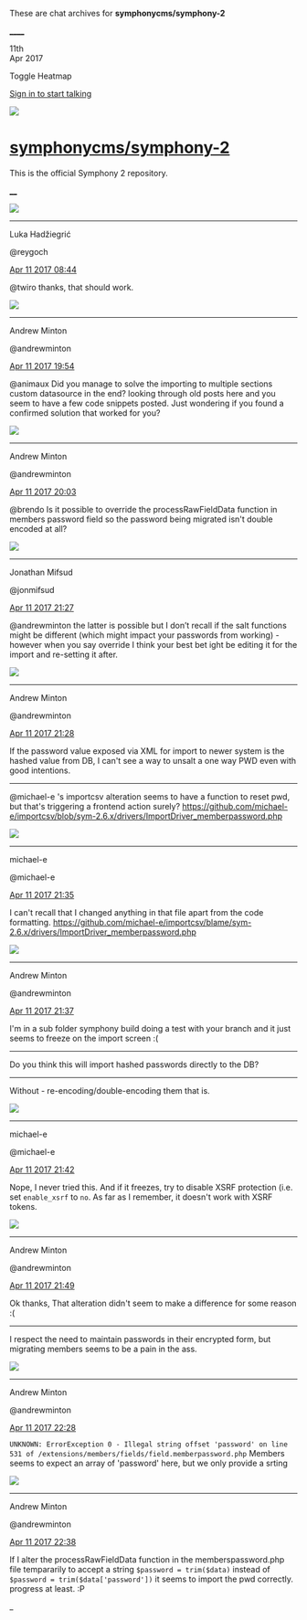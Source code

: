 These are chat archives for **symphonycms/symphony-2**

[__](/symphonycms/symphony-2/archives/2017/04/12)[__](/symphonycms/symphony-2/archives/2017/04/10)

11th  
Apr 2017

Toggle Heatmap

[Sign in to start talking](/login?action=login&button=archive-login)

![](https://avatars-02.gitter.im/group/iv/3/57542c45c43b8c601977197e?s=48)

#  [symphonycms/symphony-2](/symphonycms/symphony-2)

This is the official Symphony 2 repository.

[ __](/orgs/symphonycms/rooms "More symphonycms rooms")

![](https://avatars2.githubusercontent.com/u/8524934?v=4&s=30)

____

Luka Hadžiegrić

@reygoch

[Apr 11 2017
08:44](https://gitter.im/symphonycms/symphony-2?at=58ec977168bee3091f2f30be)

@twiro thanks, that should work.

![](https://avatars2.githubusercontent.com/u/707189?v=4&s=30)

____

Andrew Minton

@andrewminton

[Apr 11 2017
19:54](https://gitter.im/symphonycms/symphony-2?at=58ed3463ad849bcf4274b384)

@animaux Did you manage to solve the importing to multiple sections custom
datasource in the end? looking through old posts here and you seem to have a
few code snippets posted. Just wondering if you found a confirmed solution
that worked for you?

![](https://avatars2.githubusercontent.com/u/707189?v=4&s=30)

____

Andrew Minton

@andrewminton

[Apr 11 2017
20:03](https://gitter.im/symphonycms/symphony-2?at=58ed367ba0e4856242f53ef2)

@brendo Is it possible to override the processRawFieldData function in members
password field so the password being migrated isn't double encoded at all?

![](https://avatars1.githubusercontent.com/u/859775?v=4&s=30)

____

Jonathan Mifsud

@jonmifsud

[Apr 11 2017
21:27](https://gitter.im/symphonycms/symphony-2?at=58ed4a2808c00c092a6fc911)

@andrewminton the latter is possible but I don’t recall if the salt functions
might be different (which might impact your passwords from working) - however
when you say override I think your best bet ight be editing it for the import
and re-setting it after.

![](https://avatars2.githubusercontent.com/u/707189?v=4&s=30)

____

Andrew Minton

@andrewminton

[Apr 11 2017
21:28](https://gitter.im/symphonycms/symphony-2?at=58ed4a7608c00c092a6fcad5)

If the password value exposed via XML for import to newer system is the hashed
value from DB, I can't see a way to unsalt a one way PWD even with good
intentions.

____

@michael-e 's importcsv alteration seems to have a function to reset pwd, but
that's triggering a frontend action surely?
<https://github.com/michael-e/importcsv/blob/sym-2.6.x/drivers/ImportDriver_memberpassword.php>

![](https://avatars2.githubusercontent.com/u/40072?v=4&s=30)

____

michael-e

@michael-e

[Apr 11 2017
21:35](https://gitter.im/symphonycms/symphony-2?at=58ed4c0ead849bcf4275247c)

I can't recall that I changed anything in that file apart from the code
formatting.
<https://github.com/michael-e/importcsv/blame/sym-2.6.x/drivers/ImportDriver_memberpassword.php>

![](https://avatars2.githubusercontent.com/u/707189?v=4&s=30)

____

Andrew Minton

@andrewminton

[Apr 11 2017
21:37](https://gitter.im/symphonycms/symphony-2?at=58ed4cb54cb8d091737ff037)

I'm in a sub folder symphony build doing a test with your branch and it just
seems to freeze on the import screen :(

____

Do you think this will import hashed passwords directly to the DB?

____

Without - re-encoding/double-encoding them that is.

![](https://avatars2.githubusercontent.com/u/40072?v=4&s=30)

____

michael-e

@michael-e

[Apr 11 2017
21:42](https://gitter.im/symphonycms/symphony-2?at=58ed4dde68bee3091f329b0d)

Nope, I never tried this. And if it freezes, try to disable XSRF protection
(i.e. set `enable_xsrf` to `no`. As far as I remember, it doesn't work with
XSRF tokens.

![](https://avatars2.githubusercontent.com/u/707189?v=4&s=30)

____

Andrew Minton

@andrewminton

[Apr 11 2017
21:49](https://gitter.im/symphonycms/symphony-2?at=58ed4f7c8bb56c2d119b2b9a)

Ok thanks, That alteration didn't seem to make a difference for some reason :(

____

I respect the need to maintain passwords in their encrypted form, but
migrating members seems to be a pain in the ass.

![](https://avatars2.githubusercontent.com/u/707189?v=4&s=30)

____

Andrew Minton

@andrewminton

[Apr 11 2017
22:28](https://gitter.im/symphonycms/symphony-2?at=58ed58898e4b63533dbca5df)

`UNKNOWN: ErrorException 0 - Illegal string offset 'password' on line 531 of
/extensions/members/fields/field.memberpassword.php` Members seems to expect
an array of 'password' here, but we only provide a srting

![](https://avatars2.githubusercontent.com/u/707189?v=4&s=30)

____

Andrew Minton

@andrewminton

[Apr 11 2017
22:38](https://gitter.im/symphonycms/symphony-2?at=58ed5ac9ad849bcf427564b8)

If I alter the processRawFieldData function in the memberspassword.php file
tempararily to accept a string `$password = trim($data)` instead of `$password
= trim($data['password'])` it seems to import the pwd correctly. progress at
least. :P

_

